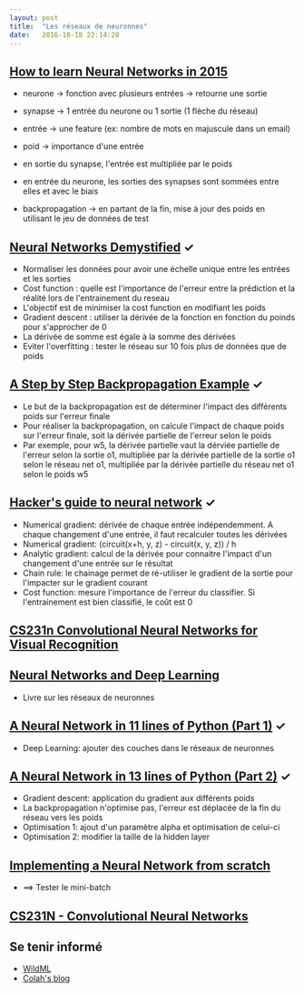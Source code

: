 ```yaml
---
layout: post
title:  "Les réseaux de neuronnes"
date:   2016-10-18 22:14:28
---
```


## [How to learn Neural Networks in 2015](https://medium.com/learning-new-stuff/how-to-learn-neural-networks-758b78f2736e#.ms213zu6w)

 * neurone -> fonction avec plusieurs entrées
        -> retourne une sortie
 * synapse -> 1 entrée du neurone ou 1 sortie (1 flèche du réseau)
 * entrée  -> une feature (ex: nombre de mots en majuscule dans un email)
 * poid    -> importance d'une entrée

 * en sortie du synapse, l'entrée est multipliée par le poids
 * en entrée du neurone, les sorties des synapses sont sommées entre elles et avec le biais

 * backpropagation -> en partant de la fin, mise à jour des poids en utilisant le jeu de données de test

## [Neural Networks Demystified](https://www.youtube.com/playlist?list=PLiaHhY2iBX9hdHaRr6b7XevZtgZRa1PoU) &#10003;

 * Normaliser les données pour avoir une échelle unique entre les entrées et les sorties
 * Cost function : quelle est l'importance de l'erreur entre la prédiction et la réalité lors de l'entrainement du reseau
 * L'objectif est de minimiser la cost function en modifiant les poids
 * Gradient descent : utiliser la dérivée de la fonction en fonction du poinds pour s'approcher de 0
 * La dérivée de somme est égale à la somme des dérivées
 * Eviter l'overfitting : tester le réseau sur 10 fois plus de données que de poids

## [A Step by Step Backpropagation Example](https://mattmazur.com/2015/03/17/a-step-by-step-backpropagation-example/) &#10003;

 * Le but de la backpropagation est de déterminer l'impact des différents poids sur l'erreur finale
 * Pour réaliser la backpropagation, on calcule l'impact de chaque poids sur l'erreur finale, soit la dérivée partielle de l'erreur selon le poids
 * Par exemple, pour w5, la dérivée partielle vaut la dérviée partielle de l'erreur selon la sortie o1,
 multipliée par la dérivée partielle de la sortie o1 selon le réseau net o1, multipliée par la dérivée partielle du réseau net o1 selon le poids w5

## [Hacker's guide to neural network](http://karpathy.github.io/neuralnets/#chapter-2-machine-learning) &#10003;

 * Numerical gradient: dérivée de chaque entrée indépendemment. A chaque changement d'une entrée, il faut recalculer toutes les dérivées
 * Numerical gradient: (circuit(x+h, y, z) - circuit(x, y, z)) / h
 * Analytic gradient: calcul de la dérivée pour connaitre l'impact d'un changement d'une entrée sur le résultat
 * Chain rule: le chainage permet de ré-utiliser le gradient de la sortie pour l'impacter sur le gradient courant
 * Cost function: mesure l'importance de l'erreur du classifier. Si l'entrainement est bien classifié, le coût est 0

## [CS231n Convolutional Neural Networks for Visual Recognition](http://cs231n.github.io/)

## [Neural Networks and Deep Learning](http://neuralnetworksanddeeplearning.com/chap1.html)

* Livre sur les réseaux de neuronnes

## [A Neural Network in 11 lines of Python (Part 1)](http://iamtrask.github.io/2015/07/12/basic-python-network/) &#10003;

 * Deep Learning: ajouter des couches dans le réseaux de neuronnes

## [A Neural Network in 13 lines of Python (Part 2)](https://iamtrask.github.io/2015/07/27/python-network-part2/) &#10003;

 * Gradient descent: application du gradient aux différents poids
 * La backpropagation n'optimise pas, l'erreur est déplacée de la fin du réseau vers les poids
 * Optimisation 1: ajout d'un paramètre alpha et optimisation de celui-ci
 * Optimisation 2: modifier la taille de la hidden layer

## [Implementing a Neural Network from scratch](http://www.wildml.com/2015/09/implementing-a-neural-network-from-scratch/)

 * ==> Tester le mini-batch

## [CS231N - Convolutional Neural Networks](https://youtu.be/yp9rwI_LZX8?list=PL16j5WbGpaM0_Tj8CRmurZ8Kk1gEBc7fg&t=455)

## Se tenir informé

 * [WildML](http://www.wildml.com/)
 * [Colah's blog](http://colah.github.io/)
